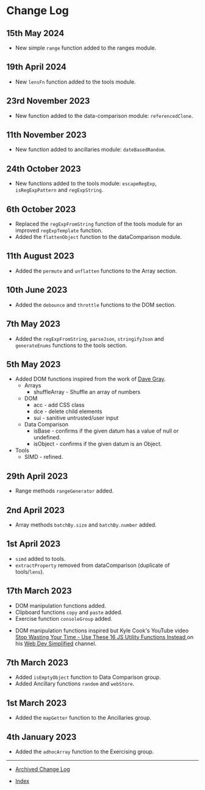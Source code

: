 # Change Log

## 15th May 2024

- New simple `range` function added to the ranges module.

## 19th April 2024

- New `lensFn` function added to the tools module.

## 23rd November 2023

- New function added to the data-comparison module: `referencedClone`.

## 11th November 2023

- New function added to ancillaries module: `dateBasedRandom`.

## 24th October 2023

- New functions added to the tools module: `escapeRegExp`, `isRegExpPattern` and `regExpString`.

## 6th October 2023

- Replaced the `regExpFromString` function of the tools module for an improved `regExpTemplate` function.
- Added the `flattenObject` function to the dataComparison module.

## 11th August 2023

- Added the `permute` and `unflatten` functions to the Array section.

## 10th June 2023

- Added the `debounce` and `throttle` functions to the DOM section.

## 7th May 2023

- Added the `regExpFromString`, `parseJson`, `stringifyJson` and `generateEnums` functions to the tools section.

## 5th May 2023

- Added DOM functions inspired from the work of [Dave Gray](https://youtu.be/LDgPTw6tePk).
  - Arrays
    - shuffleArray - Shuffle an array of numbers
  - DOM
    - acc - add CSS class
    - dce - delete child elements
    - sui - sanitive untrusted/user input
  - Data Comparison
    - isBase - confirms if the given datum has a value of null or undefined.
    - isObject - confirms if the given datum is an Object.
- Tools
  - SIMD - refined.

## 29th April 2023

- Range methods `rangeGenerator` added.

## 2nd April 2023

- Array methods `batchBy.size` and `batchBy.number` added.

## 1st April 2023

- `simd` added to tools.
- `extractProperty` removed from dataComparison (duplicate of tools/`lens`).

## 17th March 2023

- DOM manipulation functions added.
- Clipboard functions `copy` and `paste` added.
- Exercise function `consoleGroup` added.

* DOM manipulation functions inspired but Kyle Cook's YouTube video [Stop Wasting Your Time - Use These 16 JS Utility Functions Instead
  ](https://youtu.be/EoUIS2PxKCs) on his [Web Dev Simplified](https://www.youtube.com/@WebDevSimplified) channel.

## 7th March 2023

- Added `isEmptyObject` function to Data Comparison group.
- Added Ancillary functions `random` and `webStore`.

## 1st March 2023

- Added the `mapGetter` function to the Ancillaries group.

## 4th January 2023

- Added the `adhocArray` function to the Exercising group.

---

- [Archived Change Log](archivedLog.md)

- [Index](README.md)
